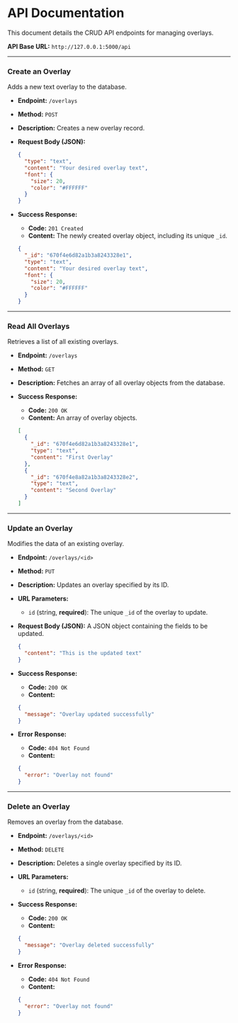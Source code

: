 # API Documentation

This document details the CRUD API endpoints for managing overlays.

**API Base URL:** `http://127.0.0.1:5000/api`

---

### Create an Overlay

Adds a new text overlay to the database.

-   **Endpoint:** `/overlays`
-   **Method:** `POST`
-   **Description:** Creates a new overlay record.

-   **Request Body (JSON):**
    ```json
    {
      "type": "text",
      "content": "Your desired overlay text",
      "font": {
        "size": 20,
        "color": "#FFFFFF"
      }
    }
    ```

-   **Success Response:**
    -   **Code:** `201 Created`
    -   **Content:** The newly created overlay object, including its unique `_id`.
    ```json
    {
      "_id": "670f4e6d82a1b3a8243328e1",
      "type": "text",
      "content": "Your desired overlay text",
      "font": {
        "size": 20,
        "color": "#FFFFFF"
      }
    }
    ```

---

### Read All Overlays

Retrieves a list of all existing overlays.

-   **Endpoint:** `/overlays`
-   **Method:** `GET`
-   **Description:** Fetches an array of all overlay objects from the database.

-   **Success Response:**
    -   **Code:** `200 OK`
    -   **Content:** An array of overlay objects.
    ```json
    [
      {
        "_id": "670f4e6d82a1b3a8243328e1",
        "type": "text",
        "content": "First Overlay"
      },
      {
        "_id": "670f4e8a82a1b3a8243328e2",
        "type": "text",
        "content": "Second Overlay"
      }
    ]
    ```

---

### Update an Overlay

Modifies the data of an existing overlay.

-   **Endpoint:** `/overlays/<id>`
-   **Method:** `PUT`
-   **Description:** Updates an overlay specified by its ID.

-   **URL Parameters:**
    -   `id` (string, **required**): The unique `_id` of the overlay to update.

-   **Request Body (JSON):** A JSON object containing the fields to be updated.
    ```json
    {
      "content": "This is the updated text"
    }
    ```

-   **Success Response:**
    -   **Code:** `200 OK`
    -   **Content:**
    ```json
    {
      "message": "Overlay updated successfully"
    }
    ```

-   **Error Response:**
    -   **Code:** `404 Not Found`
    -   **Content:**
    ```json
    {
      "error": "Overlay not found"
    }
    ```

---

### Delete an Overlay

Removes an overlay from the database.

-   **Endpoint:** `/overlays/<id>`
-   **Method:** `DELETE`
-   **Description:** Deletes a single overlay specified by its ID.

-   **URL Parameters:**
    -   `id` (string, **required**): The unique `_id` of the overlay to delete.

-   **Success Response:**
    -   **Code:** `200 OK`
    -   **Content:**
    ```json
    {
      "message": "Overlay deleted successfully"
    }
    ```

-   **Error Response:**
    -   **Code:** `404 Not Found`
    -   **Content:**
    ```json
    {
      "error": "Overlay not found"
    }
    ```
